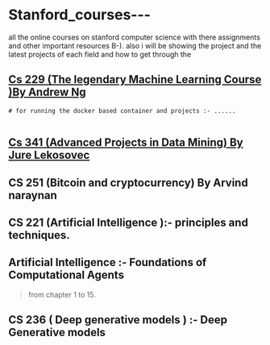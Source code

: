# Stanford_courses---
all the online courses on stanford computer science  with there assignments and other important resources B-). also i will be showing the project and the latest projects of each field and how to get through the 

## [Cs 229 (The legendary Machine Learning Course )By Andrew Ng]() 

```
# for running the docker based container and projects :- ......


```


## [Cs 341 (Advanced Projects in Data Mining) By Jure Lekosovec]()



## CS 251 (Bitcoin and  cryptocurrency) By Arvind naraynan 



## CS 221 (Artificial Intelligence ):- principles and techniques.









## Artificial Intelligence :- Foundations of Computational Agents
> from chapter 1 to 15.






## CS 236 ( Deep generative models ) :-  Deep Generative models 


